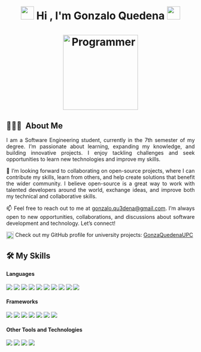 <h1 align="center">
  <img src="https://media.giphy.com/media/hvRJCLFzcasrR4ia7z/giphy.gif" width="35">
  <b> Hi , I'm Gonzalo Quedena </b>
  <img src="https://media.giphy.com/media/hvRJCLFzcasrR4ia7z/giphy.gif" width="35">   
  <br/>
  <br/>
  <img align="center" width="200px" alt="Programmer" src="https://github.com/7oSkaaa/7oSkaaa/blob/main/Images/about_me.gif?raw=true"/>
  <br/>
</h1>

## 👨🏻‍💻 &nbsp;About Me

<p align="justify">
I am a Software Engineering student, currently in the 7th semester of my degree. I’m passionate about learning, expanding my knowledge, and building innovative projects. I enjoy tackling challenges and seek opportunities to learn new technologies and improve my skills.
</p>

<p align="justify">
👯 I’m looking forward to collaborating on open-source projects, where I can contribute my skills, learn from others, and help create solutions that benefit the wider community. I believe open-source is a great way to work with talented developers around the world, exchange ideas, and improve both my technical and collaborative skills.
</p>

<p align="justify">
📫 Feel free to reach out to me at <a href="mailto:gonzalo.qu3dena@gmail.com">gonzalo.qu3dena@gmail.com</a>. I’m always open to new opportunities, collaborations, and discussions about software development and technology. Let’s connect!
</p>

<p align="justify">
<img src="https://seeklogo.com/images/U/universidad-peruana-de-ciencias-aplicadas-upc-logo-B98C3A365C-seeklogo.com.png" alt="UPC Logo" width="20px" align="center"/> Check out my GitHub profile for university projects: 
<a href="https://github.com/GonzaQuedenaUPC" target="_blank">GonzaQuedenaUPC</a>
</p>

## 🛠️ My Skills

<h4> Languages </h4>
<span>
  <img src="https://img.shields.io/badge/C++-00599C?style=for-the-badge&logo=cplusplus&logoColor=white">
  <img src="https://img.shields.io/badge/CSS3-264DE4?style=for-the-badge&logo=css3&logoColor=white">
  <img src="https://img.shields.io/badge/Dart-0175C2?style=for-the-badge&logo=dart&logoColor=white">
  <img src="https://img.shields.io/badge/HTML5-E34F26?style=for-the-badge&logo=html5&logoColor=white">
  <img src="https://img.shields.io/badge/Java-007396?style=for-the-badge&logo=java&logoColor=white">
  <img src="https://img.shields.io/badge/JavaScript-F7DF1E?style=for-the-badge&logo=javascript&logoColor=black">
  <img src="https://img.shields.io/badge/Kotlin-7F52FF?style=for-the-badge&logo=kotlin&logoColor=white">
  <img src="https://img.shields.io/badge/Python-3670A0?style=for-the-badge&logo=python&logoColor=ffdd54">
  <img src="https://img.shields.io/badge/SQL-4479A1?style=for-the-badge&logo=sqlite&logoColor=white">
  <img src="https://img.shields.io/badge/TypeScript-007ACC?style=for-the-badge&logo=typescript&logoColor=white">
</span>

<h4> Frameworks </h4>
<span>
  <img src="https://img.shields.io/badge/angular-DD1100?style=for-the-badge&logo=angular&logoColor=white">
  <img src="https://img.shields.io/badge/react-61DAFB?style=for-the-badge&logo=react&logoColor=white">
  <img src="https://img.shields.io/badge/vue.js-4FC08D?style=for-the-badge&logo=vuedotjs&logoColor=white">
  <img src="https://img.shields.io/badge/tailwindcss-06B6D4?style=for-the-badge&logo=tailwindcss&logoColor=white">
  <img src="https://img.shields.io/badge/springboot-6DB33F?style=for-the-badge&logo=springboot&logoColor=white">
  <img src="https://img.shields.io/badge/dotnet-512BD4?style=for-the-badge&logo=dotnet&logoColor=white">
  <img src="https://img.shields.io/badge/flutter-02569B?style=for-the-badge&logo=flutter&logoColor=white">
</span>

<h4> Other Tools and Technologies </h4>
<span>
  <img src="https://img.shields.io/badge/Git-F05032?style=for-the-badge&logo=git&logoColor=white">
  <img src="https://img.shields.io/badge/Notion-FFFFFF?style=for-the-badge&logo=notion&logoColor=black">
  <img src="https://img.shields.io/badge/MySQL-4479A1?style=for-the-badge&logo=mysql&logoColor=white">
  <img src="https://img.shields.io/badge/Docker-2496ED?style=for-the-badge&logo=docker&logoColor=white">
</span>

<!--
**GonzaloQu3dena/GonzaloQu3dena** is a ✨ _special_ ✨ repository because its `README.md` (this file) appears on your GitHub profile.

Here are some ideas to get you started:

- 🔭 I’m currently working on ...
- 🌱 I’m currently learning ...
- 👯 I’m looking to collaborate on ...
- 🤔 I’m looking for help with ...
- 💬 Ask me about ...
- 📫 How to reach me: ...
- 😄 Pronouns: ...
- ⚡ Fun fact: ...
-->
